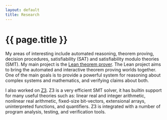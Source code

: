 ```yaml
---
layout: default
title: Research
---
```


{{ page.title }}
================

My areas of interesting include automated reasoning, theorem proving, decision procedures,
satisfiability (SAT) and satisfiability modulo theories (SMT).
My main project is the [Lean theorem prover](http://leanprover.github.io).
The Lean project aims to bring the automated and interactive theorem
proving worlds together. One of the main goals is to provide a
powerful system for reasoning about complex systems and mathematics,
and verifying claims about both.


I also worked on [Z3](https://github.com/Z3Prover/z3).
Z3 is a very efficient SMT solver, it has builtin support for many useful theories such as:
linear real and integer arithmetic, nonlinear real arithmetic, fixed-size bit-vectors,
extensional arrays, uninterpreted functions, and quantifiers.
Z3 is integrated with a number of program analysis, testing, and verification tools.
